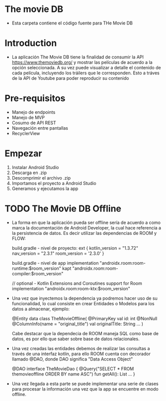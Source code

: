 # The movie DB
* Esta carpeta contiene el código fuente para THe Movie DB

# Introduction

* La aplicación The Movie DB tiene la finalidad de consumir la API https://www.themoviedb.org/ y mostrar las películas de acuerdo a la opción seleccionada.
A su vez puede visualizar a detalle el contenido de cada película, incluyendo los tráilers que le corresponden. Esto a tráves de la API de Youtube para poder reproducir su contenido

# Pre-requisitos
* Manejo de endpoints
* Manejo de MVP
* Cosumo de API REST
* Navegación entre pantallas
* RecyclerView

# Empezar
1. Instalar Android Studio
2. Descarga en .zip
3. Descomprimir el archivo .zip
4. Importamos el proyecto a Android Studio
5. Generamos y ejecutamos la app

# TODO The Movie DB Offline
* La forma en que la aplicación pueda ser offline sería de acuerdo a como marca la documentación de Android Developer, la cual hace referencia a la persistencia de datos.
Es decir utilizar las dependencias de ROOM y FLOW:

   build.gradle - nivel de proyecto:
   ext {
      kotlin_version = "1.3.72"
      nav_version = "2.3.1"
      room_version = '2.3.0'
   }

   build.gradle - nivel de app
   implementation "androidx.room:room-runtime:$room_version"
   kapt "androidx.room:room-compiler:$room_version"

   // optional - Kotlin Extensions and Coroutines support for Room
   implementation "androidx.room:room-ktx:$room_version"

* Una vez que inyectemos la dependencia ya podremos hacer uso de su funcionalidad, lo cual consiste en crear Entidades o Modelos para los datos a almacenar, ejemplo:

   @Entity
   data class TheMovieOffline(
   @PrimaryKey val id: int
   @NonNull @ColumnInfo(name = "original_title") val originalTitle: String
   ...
   )

   Cabe destacar que la dependecia de ROOM maneja SQL como base de datos, es por ello que saber sobre base de datos relacionales.

* Una vez creadas las entidades debemos de realizar las consultas a través de una interfaz kotlin, para ello ROOM cuenta con decorador llamado @DAO, donde DAO significa "Data Access Object"

   @DAO
   interface TheMovieDao {
     @Query("SELECT * FROM themovieoffline ORDER BY name ASC")
   fun getAll(): List<Movie>
     ...
   }

* Una vez llegada a esta parte se puede implementar una serie de clases para procesar la información una vez que la app se encuentre en modo offline.
